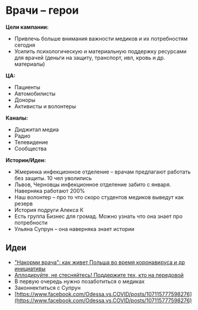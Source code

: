 # Врачи – герои

**Цели кампании:** 

* Привлечь больше внимания важности медиков и их потребностям сегодня
* Усилить психологическую и материальную поддержку ресурсами для врачей \(деньги на защиту, транспорт, ивл, кровь и др. материалы\)

**ЦА:**

* Пациенты
* Автомобилисты
* Доноры
* Активисты и волонтеры 

**Каналы:**

* Диджитал медиа
* Радио
* Телевидение
* Сообщества

**Истории/Идеи:**

* Жмеринка инфекционное отделение – врачам предлагают работать без защиты. 10 чел уволились
* Львов, Черновцы инфекционное отделение забито с января. Наверняка работают 200%
* Наш волонтер – про то что скоро студентов медиков выведут как резерв
* История подруги Алекса К
* Есть группа Бизнес для громад. Можно узнать что она знает про потребности
* Ульяна Супрун – она наверняка знает истории

## Идеи

* ["Накорми врача": как живет Польша во время коронавируса и др инициативы](https://www.eurointegration.com.ua/rus/articles/2020/03/19/7107702/)
* [Аплодируйте, не стесняйтесь! Поддержите тех, кто на передовой](https://nv.ua/opinion/koronavirus-v-ukraine-kak-kazhdyy-ukrainec-mozhet-pomoch-vracham-poslednie-novosti-50076974.html)
* В первую очередь нужно позаботиться о медиках
* Законнектиться с Супрун
* [https://www.facebook.com/Odessa.vs.COVID/posts/107115777598276](https://www.facebook.com/Odessa.vs.COVID/posts/107115777598276)

